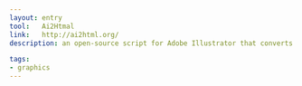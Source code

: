 ```yaml
---
layout: entry
tool:	Ai2Htmal
link:	http://ai2html.org/
description: an open-source script for Adobe Illustrator that converts your Illustrator documents into html and css

tags:
- graphics
---
```

